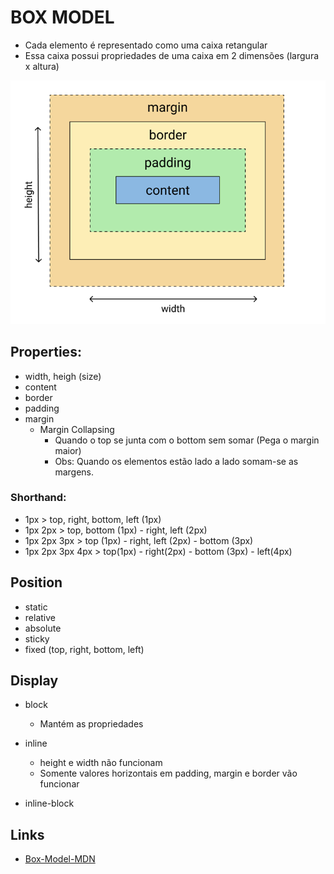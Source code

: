 # BOX MODEL

- Cada elemento é representado como uma caixa retangular
- Essa caixa possui propriedades de uma caixa em 2 dimensões (largura x altura)

![box-model](./images/box-model.png)

## Properties:

- width, heigh (size)
- content
- border
- padding
- margin
  - Margin Collapsing
    - Quando o top se junta com o bottom sem somar (Pega o margin maior)
    - Obs: Quando os elementos estão lado a lado somam-se as margens.

### Shorthand:

- 1px > top, right, bottom, left (1px)
- 1px 2px > top, bottom (1px) - right, left (2px)
- 1px 2px 3px > top (1px) - right, left (2px) - bottom (3px)
- 1px 2px 3px 4px > top(1px) - right(2px) - bottom (3px) - left(4px)

## Position

- static
- relative
- absolute
- sticky
- fixed
  (top, right, bottom, left)

## Display

- block

  - Mantém as propriedades

- inline

  - height e width não funcionam
  - Somente valores horizontais em padding, margin e border vão funcionar

- inline-block

## Links

- [Box-Model-MDN](https://developer.mozilla.org/en-US/docs/Learn/CSS/Building_blocks/The_box_model)
